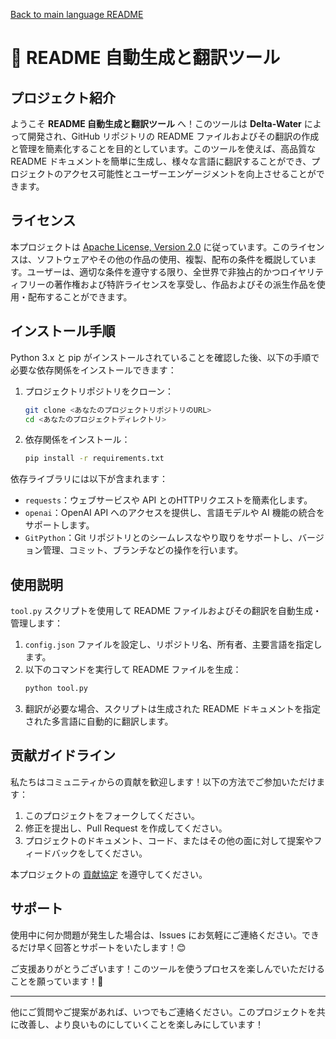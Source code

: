 [Back to main language README](README.md)

# 📄 README 自動生成と翻訳ツール

## プロジェクト紹介

ようこそ **README 自動生成と翻訳ツール** へ！このツールは **Delta-Water** によって開発され、GitHub リポジトリの README ファイルおよびその翻訳の作成と管理を簡素化することを目的としています。このツールを使えば、高品質な README ドキュメントを簡単に生成し、様々な言語に翻訳することができ、プロジェクトのアクセス可能性とユーザーエンゲージメントを向上させることができます。

## ライセンス

本プロジェクトは [Apache License, Version 2.0](http://www.apache.org/licenses/LICENSE-2.0) に従っています。このライセンスは、ソフトウェアやその他の作品の使用、複製、配布の条件を概説しています。ユーザーは、適切な条件を遵守する限り、全世界で非独占的かつロイヤリティフリーの著作権および特許ライセンスを享受し、作品およびその派生作品を使用・配布することができます。

## インストール手順

Python 3.x と pip がインストールされていることを確認した後、以下の手順で必要な依存関係をインストールできます：

1. プロジェクトリポジトリをクローン：
   ```bash
   git clone <あなたのプロジェクトリポジトリのURL>
   cd <あなたのプロジェクトディレクトリ>
   ```

2. 依存関係をインストール：
   ```bash
   pip install -r requirements.txt
   ```

依存ライブラリには以下が含まれます：
- `requests`：ウェブサービスや API とのHTTPリクエストを簡素化します。
- `openai`：OpenAI API へのアクセスを提供し、言語モデルや AI 機能の統合をサポートします。
- `GitPython`：Git リポジトリとのシームレスなやり取りをサポートし、バージョン管理、コミット、ブランチなどの操作を行います。

## 使用説明

`tool.py` スクリプトを使用して README ファイルおよびその翻訳を自動生成・管理します：

1. `config.json` ファイルを設定し、リポジトリ名、所有者、主要言語を指定します。
2. 以下のコマンドを実行して README ファイルを生成：
   ```bash
   python tool.py
   ```
3. 翻訳が必要な場合、スクリプトは生成された README ドキュメントを指定された多言語に自動的に翻訳します。

## 贡献ガイドライン

私たちはコミュニティからの貢献を歓迎します！以下の方法でご参加いただけます：
1. このプロジェクトをフォークしてください。
2. 修正を提出し、Pull Request を作成してください。
3. プロジェクトのドキュメント、コード、またはその他の面に対して提案やフィードバックをしてください。

本プロジェクトの [貢献協定](./CONTRIBUTING.md) を遵守してください。

## サポート

使用中に何か問題が発生した場合は、Issues にお気軽にご連絡ください。できるだけ早く回答とサポートをいたします！😊

ご支援ありがとうございます！このツールを使うプロセスを楽しんでいただけることを願っています！🎉

---

他にご質問やご提案があれば、いつでもご連絡ください。このプロジェクトを共に改善し、より良いものにしていくことを楽しみにしています！